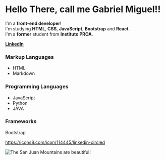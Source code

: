 # Hello There, call me Gabriel Miguel!!

I'm a **front-end developer**!  
I'm studying **HTML**, **CSS**, **JavaScript**, **Bootstrap** and **React**.  
I'm a **former** student from **Instituto PROA**.  
  
  
**[LinkedIn](https://www.linkedin.com/in/gabriel-miguel/ "Here you'll find everything about me!!")**  


### Markup Languages

- HTML  
- Markdown  


### Programming Languages

- JavaScript  
- Python  
- JAVA  


### Frameworks

Bootstrap  

https://icons8.com/icon/114445/linkedin-circled

![The San Juan Mountains are beautiful!](https://icons8.com/icon/114445/linkedin-circled "San Juan Mountains")


